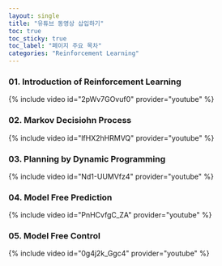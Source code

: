 ```yaml
---
layout: single
title: "유튜브 동영상 삽입하기"
toc: true
toc_sticky: true
toc_label: "페이지 주요 목차"
categories: "Reinforcement Learning"
---
```


### 01. Introduction of Reinforcement Learning
 {% include video id="2pWv7GOvuf0" provider="youtube" %}
 
### 02. Markov Decisiohn Process
 {% include video id="lfHX2hHRMVQ" provider="youtube" %}

### 03. Planning by Dynamic Programming
 {% include video id="Nd1-UUMVfz4" provider="youtube" %}

### 04. Model Free Prediction
 {% include video id="PnHCvfgC_ZA" provider="youtube" %}

### 05. Model Free Control
 {% include video id="0g4j2k_Ggc4" provider="youtube" %}
